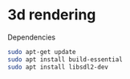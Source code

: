 # 3d rendering 

Dependencies

```bash
sudo apt-get update
sudo apt install build-essential
sudo apt install libsdl2-dev
```